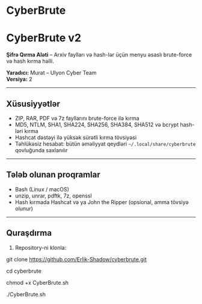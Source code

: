 # CyberBrute

# CyberBrute v2

**Şifrə Qırma Aləti** – Arxiv faylları və hash-lər üçün menyu əsaslı brute-force və hash kırma həlli.  

**Yaradıcı:** Murat – Ulyon Cyber Team  
**Versiya:** 2 

---

## Xüsusiyyətlər

- ZIP, RAR, PDF və 7z fayllarını brute-force ilə kırma  
- MD5, NTLM, SHA1, SHA224, SHA256, SHA384, SHA512 və bcrypt hash-ləri kırma  
- Hashcat dəstəyi ilə yüksək sürətli kırma tövsiyəsi   
- Təhlükəsiz hesabat: bütün əməliyyat qeydləri `~/.local/share/cyberbrute` qovluğunda saxlanılır   

---

## Tələb olunan proqramlar

- Bash (Linux / macOS)  
- unzip, unrar, pdftk, 7z, openssl  
- Hash kırmada Hashcat və ya John the Ripper (opsional, amma tövsiyə olunur)  

---

## Quraşdırma

1. Repository-ni klonla:

git clone https://github.com/Erlik-Shadow/cyberbrute.git

cd cyberbrute

chmod +x CyberBrute.sh

./CyberBrute.sh


